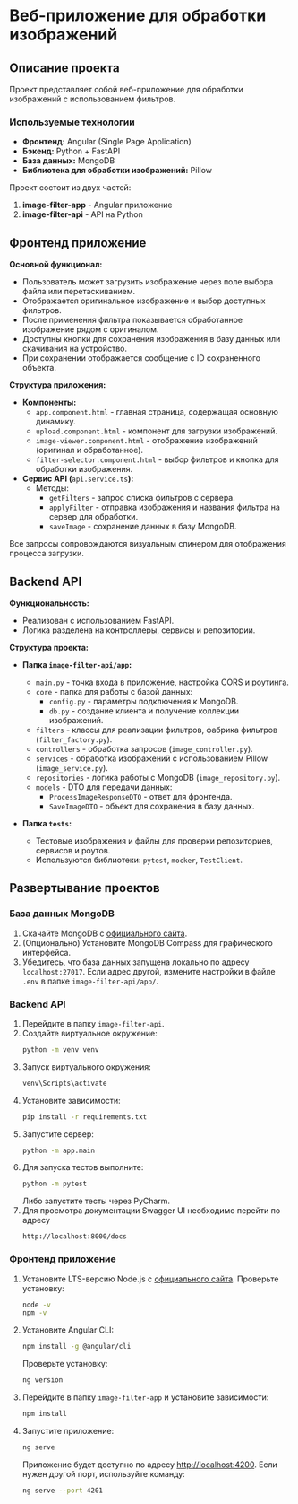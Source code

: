 # Веб-приложение для обработки изображений

## Описание проекта

Проект представляет собой веб-приложение для обработки изображений с использованием фильтров.

### Используемые технологии

- **Фронтенд:** Angular (Single Page Application)
- **Бэкенд:** Python + FastAPI
- **База данных:** MongoDB
- **Библиотека для обработки изображений:** Pillow

Проект состоит из двух частей:

1. **image-filter-app** - Angular приложение
2. **image-filter-api** - API на Python

## Фронтенд приложение

**Основной функционал:**

- Пользователь может загрузить изображение через поле выбора файла или перетаскиванием.
- Отображается оригинальное изображение и выбор доступных фильтров.
- После применения фильтра показывается обработанное изображение рядом с оригиналом.
- Доступны кнопки для сохранения изображения в базу данных или скачивания на устройство.
- При сохранении отображается сообщение с ID сохраненного объекта.

**Структура приложения:**

- **Компоненты:**
  - `app.component.html` - главная страница, содержащая основную динамику.
  - `upload.component.html` - компонент для загрузки изображений.
  - `image-viewer.component.html` - отображение изображений (оригинал и обработанное).
  - `filter-selector.component.html` - выбор фильтров и кнопка для обработки изображения.
- **Сервис API (**`api.service.ts`**):**
  - Методы:
    - `getFilters` - запрос списка фильтров с сервера.
    - `applyFilter` - отправка изображения и названия фильтра на сервер для обработки.
    - `saveImage` - сохранение данных в базу MongoDB.

Все запросы сопровождаются визуальным спинером для отображения процесса загрузки.

## Backend API

**Функциональность:**

- Реализован с использованием FastAPI.
- Логика разделена на контроллеры, сервисы и репозитории.

**Структура проекта:**

- **Папка ****`image-filter-api/app`****:**

  - `main.py` - точка входа в приложение, настройка CORS и роутинга.
  - `core` - папка для работы с базой данных:
    - `config.py` - параметры подключения к MongoDB.
    - `db.py` - создание клиента и получение коллекции изображений.
  - `filters` - классы для реализации фильтров, фабрика фильтров (`filter_factory.py`).
  - `controllers` - обработка запросов (`image_controller.py`).
  - `services` - обработка изображений с использованием Pillow (`image_service.py`).
  - `repositories` - логика работы с MongoDB (`image_repository.py`).
  - `models` - DTO для передачи данных:
    - `ProcessImageResponseDTO` - ответ для фронтенда.
    - `SaveImageDTO` - объект для сохранения в базу данных.

- **Папка ****`tests`****:**

  - Тестовые изображения и файлы для проверки репозиториев, сервисов и роутов.
  - Используются библиотеки: `pytest`, `mocker`, `TestClient`.

## Развертывание проектов

### База данных MongoDB

1. Скачайте MongoDB с [официального сайта](https://www.mongodb.com/docs/manual/tutorial/install-mongodb-on-windows/).
2. (Опционально) Установите MongoDB Compass для графического интерфейса.
3. Убедитесь, что база данных запущена локально по адресу `localhost:27017`. Если адрес другой, измените настройки в файле `.env` в папке `image-filter-api/app/`.

### Backend API

1. Перейдите в папку `image-filter-api`.
2. Создайте виртуальное окружение:
   ```bash
   python -m venv venv
   ```
3. Запуск виртуального окружения:
   ```bash
   venv\Scripts\activate
   ```
4. Установите зависимости:
   ```bash
   pip install -r requirements.txt
   ```
5. Запустите сервер:
   ```bash
   python -m app.main
   ```
6. Для запуска тестов выполните:
   ```bash
   python -m pytest
   ```
   Либо запустите тесты через PyCharm.
7. Для просмотра документации Swagger UI необходимо перейти по адресу
    ```
   http://localhost:8000/docs
   ```

### Фронтенд приложение

1. Установите LTS-версию Node.js с [официального сайта](https://nodejs.org/en). Проверьте установку:
   ```bash
   node -v
   npm -v
   ```
2. Установите Angular CLI:
   ```bash
   npm install -g @angular/cli
   ```
   Проверьте установку:
   ```bash
   ng version
   ```
3. Перейдите в папку `image-filter-app` и установите зависимости:
   ```bash
   npm install
   ```
4. Запустите приложение:
   ```bash
   ng serve
   ```
   Приложение будет доступно по адресу [http://localhost:4200](http://localhost:4200). Если нужен другой порт, используйте команду:
   ```bash
   ng serve --port 4201
   ```


